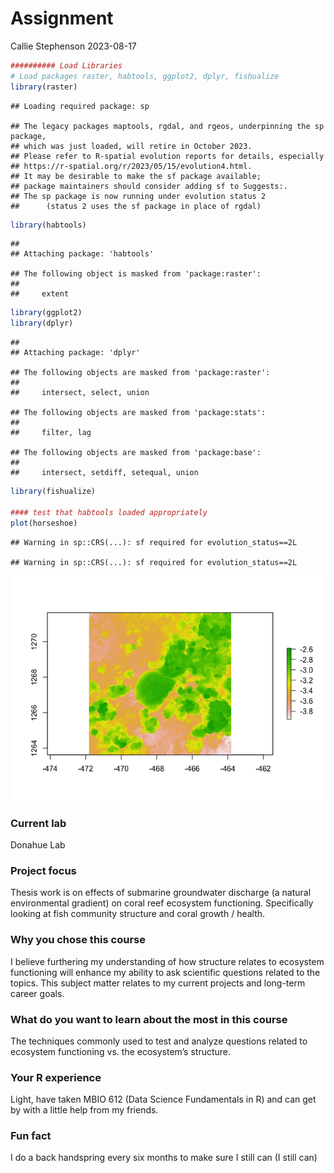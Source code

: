 Assignment
================
Callie Stephenson
2023-08-17

``` r
########## Load Libraries 
# Load packages raster, habtools, ggplot2, dplyr, fishualize
library(raster)
```

    ## Loading required package: sp

    ## The legacy packages maptools, rgdal, and rgeos, underpinning the sp package,
    ## which was just loaded, will retire in October 2023.
    ## Please refer to R-spatial evolution reports for details, especially
    ## https://r-spatial.org/r/2023/05/15/evolution4.html.
    ## It may be desirable to make the sf package available;
    ## package maintainers should consider adding sf to Suggests:.
    ## The sp package is now running under evolution status 2
    ##      (status 2 uses the sf package in place of rgdal)

``` r
library(habtools)
```

    ## 
    ## Attaching package: 'habtools'

    ## The following object is masked from 'package:raster':
    ## 
    ##     extent

``` r
library(ggplot2)
library(dplyr)
```

    ## 
    ## Attaching package: 'dplyr'

    ## The following objects are masked from 'package:raster':
    ## 
    ##     intersect, select, union

    ## The following objects are masked from 'package:stats':
    ## 
    ##     filter, lag

    ## The following objects are masked from 'package:base':
    ## 
    ##     intersect, setdiff, setequal, union

``` r
library(fishualize)

#### test that habtools loaded appropriately
plot(horseshoe)
```

    ## Warning in sp::CRS(...): sf required for evolution_status==2L

    ## Warning in sp::CRS(...): sf required for evolution_status==2L

![](assignment_files/figure-gfm/unnamed-chunk-1-1.png)<!-- -->

### Current lab

Donahue Lab

### Project focus

Thesis work is on effects of submarine groundwater discharge (a natural
environmental gradient) on coral reef ecosystem functioning.
Specifically looking at fish community structure and coral growth /
health.

### Why you chose this course

I believe furthering my understanding of how structure relates to
ecosystem functioning will enhance my ability to ask scientific
questions related to the topics. This subject matter relates to my
current projects and long-term career goals.

### What do you want to learn about the most in this course

The techniques commonly used to test and analyze questions related to
ecosystem functioning vs. the ecosystem’s structure.

### Your R experience

Light, have taken MBIO 612 (Data Science Fundamentals in R) and can get
by with a little help from my friends.

### Fun fact

I do a back handspring every six months to make sure I still can (I
still can)
